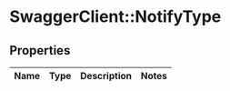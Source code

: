 # SwaggerClient::NotifyType

## Properties
Name | Type | Description | Notes
------------ | ------------- | ------------- | -------------


